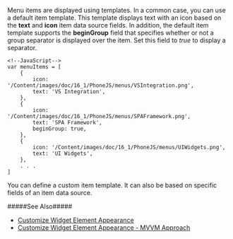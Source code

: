 Menu items are displayed using templates. In a common case, you can use a default item template. This template displays text with an icon based on the **text** and **icon** item data source fields. In addition, the default item template supports the **beginGroup** field that specifies whether or not a group separator is displayed over the item. Set this field to *true* to display a separator.

    <!--JavaScript-->
    var menuItems = [
        {
            icon: '/Content/images/doc/16_1/PhoneJS/menus/VSIntegration.png',
            text: 'VS Integration',
        },
        {
            icon: '/Content/images/doc/16_1/PhoneJS/menus/SPAFramework.png',
            text: 'SPA Framework',
            beginGroup: true,
        },
        {
            icon: '/Content/images/doc/16_1/PhoneJS/menus/UIWidgets.png',
            text: 'UI Widgets',
        },
        . . .
    ]

You can define a custom item template. It can also be based on specific fields of an item data source. 

#####See Also#####
- [Customize Widget Element Appearance](/concepts/10%20UI%20Widgets/80%20Common/30%20Customize%20Widget%20Element%20Appearance '/Documentation/Guide/UI_Widgets/Common/Customize_Widget_Element_Appearance/') 
- [Customize Widget Element Appearance - MVVM Approach](/concepts/10%20UI%20Widgets/80%20Common/35%20Customize%20Widget%20Element%20Appearance%20-%20MVVM%20Approach '/Documentation/Guide/UI_Widgets/Common/Customize_Widget_Element_Appearance_-_MVVM_Approach/')